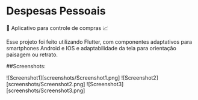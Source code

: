 # Despesas Pessoais

:iphone: Aplicativo para controle de compras :chart_with_upwards_trend:

Esse projeto foi feito utilizando Flutter, com componentes adaptativos para smartphones Android e IOS e adaptabilidade da tela para orientação paisagem ou retrato.

##Screenshots:

![Screenshot1][screenshots/Screenshot1.png]
![Screenshot2][screenshots/Screenshot2.png]
![Screenshot3][screenshots/Screenshot3.png]